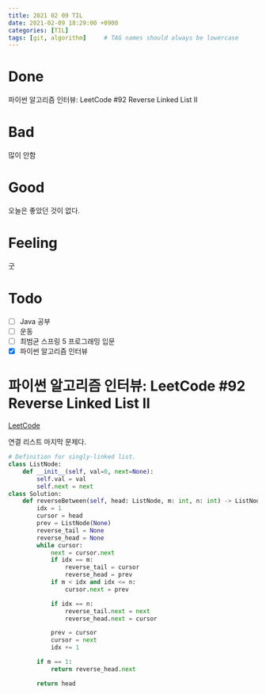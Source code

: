 ```yaml
---
title: 2021 02 09 TIL
date: 2021-02-09 18:29:00 +0900
categories: [TIL]
tags: [git, algorithm]     # TAG names should always be lowercase
---
```


# Done

파이썬 알고리즘 인터뷰: LeetCode #92 Reverse Linked List II

# Bad

많이 안함

# Good

오늘은 좋았던 것이 없다.

# Feeling

굿

# Todo

- [ ] Java 공부
- [ ] 운동
- [ ] 최범균 스프링 5 프로그래밍 입문
- [x] 파이썬 알고리즘 인터뷰

# 파이썬 알고리즘 인터뷰: LeetCode #92 Reverse Linked List II

[LeetCode](https://leetcode.com/problems/reverse-linked-list-ii/)

연결 리스트 마지막 문제다.

```python
# Definition for singly-linked list.
class ListNode:
    def __init__(self, val=0, next=None):
        self.val = val
        self.next = next
class Solution:
    def reverseBetween(self, head: ListNode, m: int, n: int) -> ListNode:
        idx = 1
        cursor = head
        prev = ListNode(None)
        reverse_tail = None
        reverse_head = None
        while cursor:
            next = cursor.next
            if idx == m:
                reverse_tail = cursor
                reverse_head = prev
            if m < idx and idx <= n:
                cursor.next = prev

            if idx == n:
                reverse_tail.next = next
                reverse_head.next = cursor

            prev = cursor
            cursor = next
            idx += 1

        if m == 1:
            return reverse_head.next

        return head

```
